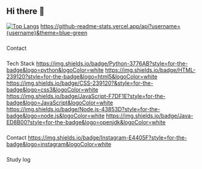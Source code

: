 ## Hi there 👋

<!--
**m2nsp/m2nsp** is a ✨ _special_ ✨ repository because its `README.md` (this file) appears on your GitHub profile.

Here are some ideas to get you started:

- 🔭 I’m currently working on ...
- 🌱 I’m currently learning ...
- 👯 I’m looking to collaborate on ...
- 🤔 I’m looking for help with ...
- 💬 Ask me about ...
- 📫 How to reach me: ...
- 😄 Pronouns: ...
- ⚡ Fun fact: ...
-->

[![Top Langs](https://github-readme-stats.vercel.app/api/top-langs/?username=m2nsp)](https://github.com/anuraghazra/github-readme-stats)
https://github-readme-stats.vercel.app/api?username={username}&theme=blue-green
###
Contact

###
Tech Stack
https://img.shields.io/badge/Python-3776AB?style=for-the-badge&logo=python&logoColor=white
https://img.shields.io/badge/HTML-239120?style=for-the-badge&logo=html5&logoColor=white
https://img.shields.io/badge/CSS-239120?&style=for-the-badge&logo=css3&logoColor=white
https://img.shields.io/badge/JavaScript-F7DF1E?style=for-the-badge&logo=JavaScript&logoColor=white
https://img.shields.io/badge/Node.js-43853D?style=for-the-badge&logo=node.js&logoColor=white
https://img.shields.io/badge/Java-ED8B00?style=for-the-badge&logo=openjdk&logoColor=white


###
Contact
https://img.shields.io/badge/Instagram-E4405F?style=for-the-badge&logo=instagram&logoColor=white

###
Study log

